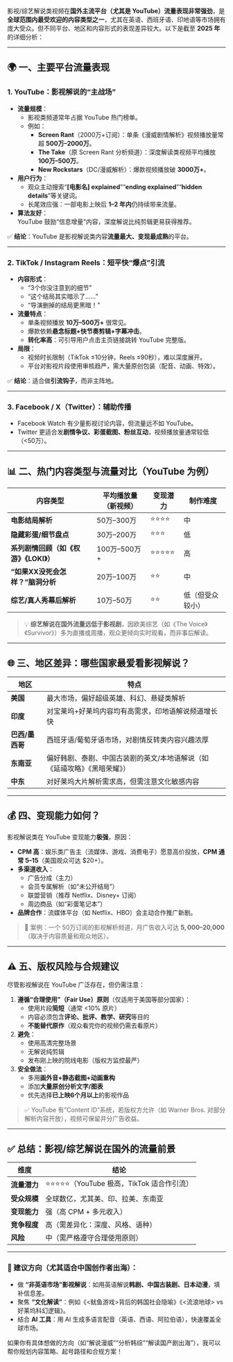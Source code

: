 影视/综艺解说类视频在**国外主流平台（尤其是 YouTube）流量表现非常强劲**，是**全球范围内最受欢迎的内容类型之一**，尤其在英语、西班牙语、印地语等市场拥有庞大受众。但不同平台、地区和内容形式的表现差异较大。以下是截至 **2025 年**的详细分析：

---

## 🌍 一、主要平台流量表现

### 1. **YouTube：影视解说的“主战场”**
- **流量规模**：  
  - 影视类频道常年占据 YouTube 热门榜单。  
  - 例如：
    - **Screen Rant**（2000万+订阅）：单条《漫威剧情解析》视频播放量常超 **500万–2000万**。
    - **The Take**（原 Screen Rant 分析频道）：深度解读类视频平均播放 **100万–500万**。
    - **New Rockstars**（DC/漫威解析）：爆款视频播放破 **3000万+**。
- **用户行为**：
  - 观众主动搜索“**[电影名] explained**”“**ending explained**”“**hidden details**”等关键词。
  - 长尾效应强：一部电影上映后 **1–2 年内**仍持续带来流量。
- **算法友好**：  
  YouTube 鼓励“信息增量”内容，深度解说比纯剪辑更易获得推荐。

✅ **结论**：YouTube 是影视解说类内容**流量最大、变现最成熟**的平台。

---

### 2. **TikTok / Instagram Reels：短平快“爆点”引流**
- **内容形式**：
  - “3个你没注意到的细节”  
  - “这个结局其实暗示了……”  
  - “导演删掉的结局更黑暗！”
- **流量特点**：
  - 单条视频播放 **10万–500万+** 很常见。
  - 爆款依赖**悬念标题+快节奏剪辑+字幕冲击**。
  - **转化率高**：可引导用户点击主页链接跳转 YouTube 完整版。
- **局限**：
  - 视频时长限制（TikTok ≤10分钟，Reels ≤90秒），难以深度展开。
  - 平台对影视片段使用审核趋严，需大量原创包装（配音、动画、特效）。

✅ **结论**：适合做**引流钩子**，而非主阵地。

---

### 3. **Facebook / X（Twitter）：辅助传播**
- Facebook Watch 有少量影视讨论内容，但流量远不如 YouTube。
- Twitter 更适合发**剧情争议、彩蛋截图、粉丝互动**，视频播放量通常较低（<50万）。

---

## 📊 二、热门内容类型与流量对比（YouTube 为例）

| 内容类型 | 平均播放量（新视频） | 变现潜力 | 制作难度 |
|--------|------------------|--------|--------|
| **电影结局解析** | 50万–300万 | ⭐⭐⭐⭐ | 中 |
| **隐藏彩蛋/细节盘点** | 30万–200万 | ⭐⭐⭐ | 低 |
| **系列剧情回顾（如《权游》《LOKI》）** | 100万–500万+ | ⭐⭐⭐⭐⭐ | 高 |
| **“如果XX没死会怎样？”脑洞分析** | 20万–100万 | ⭐⭐ | 中 |
| **综艺/真人秀幕后解析** | 10万–50万 | ⭐⭐ | 低（但受众较小） |

> 💡 **综艺解说在国外流量远低于影视剧**，因欧美综艺（如《The Voice》《Survivor》）多为直播或周播，观众更倾向实时观看，而非事后解读。

---

## 🌐 三、地区差异：哪些国家最爱看影视解说？

| 地区 | 特点 |
|------|------|
| **美国** | 最大市场，偏好超级英雄、科幻、悬疑类解析 |
| **印度** | 对宝莱坞+好莱坞内容均有高需求，印地语解说频道增长快 |
| **巴西/墨西哥** | 西班牙语/葡萄牙语市场，对剧情反转类内容兴趣浓厚 |
| **东南亚** | 偏好韩剧、泰剧、中国古装剧的英文/本地语解说（如《延禧攻略》《黑暗荣耀》） |
| **中东** | 对好莱坞大片解析需求高，但需注意文化敏感内容 |

---

## 💰 四、变现能力如何？

影视解说类在 YouTube 变现能力**极强**，原因：
- **CPM 高**：娱乐类广告主（流媒体、游戏、消费电子）愿意高价投放，**CPM 通常 $5–$15**（美国观众可达 $20+）。
- **多渠道收入**：
  - 广告分成（主力）
  - 会员专属解析（如“未公开结局”）
  - 联盟营销（推荐 Netflix、Disney+ 订阅）
  - 周边商品（如“彩蛋笔记本”）
- **品牌合作**：流媒体平台（如 Netflix、HBO）会主动合作推广新剧。

> 📌 案例：一个 50万订阅的影视解析频道，月广告收入可达 **$5,000–$20,000**（取决于内容质量和观众地区）。

---

## ⚠️ 五、版权风险与合规建议

尽管影视解说在 YouTube 广泛存在，但仍需注意：
1. **遵循“合理使用”（Fair Use）原则**（仅适用于美国等部分国家）：
   - 使用片段**简短**（通常 <10% 原片）
   - 内容必须包含**评论、批评、教学、研究**等目的
   - **不能替代原作**（观众看完你的视频仍需去看原片）
2. **避免**：
   - 使用高清完整场景
   - 无解说纯剪辑
   - 发布刚上映的院线电影（版权方监控最严）
3. **安全做法**：
   - 多用**画外音+静态截图+动画重构**
   - 添加**大量原创分析文字/图表**
   - 优先选择**已上映6个月以上**的影视作品

> ✅ YouTube 有“Content ID”系统，若版权方允许（如 Warner Bros. 对部分解析内容开放），视频可保留并分广告收益。

---

## ✅ 总结：影视/综艺解说在国外的流量前景

| 维度 | 结论 |
|------|------|
| **流量潜力** | ⭐⭐⭐⭐⭐（YouTube 极高，TikTok 适合作引流） |
| **受众规模** | 全球数亿，尤其美、印、拉美、东南亚 |
| **变现能力** | 强（高 CPM + 多元收入） |
| **竞争程度** | 高（需差异化：深度、风格、语种） |
| **风险** | 中（需严格遵守合理使用原则） |

---

### 🚀 建议方向（尤其适合中国创作者出海）：
- 做 **“非英语市场”影视解说**：如用英语解说**韩剧、中国古装剧、日本动漫**，填补信息差。
- 聚焦 **“文化解读”**：例如《<鱿鱼游戏>背后的韩国社会隐喻》《<流浪地球> vs 好莱坞科幻逻辑》。
- 结合 **AI 工具**：用 AI 生成多语言配音（英语、西语、阿拉伯语），快速覆盖全球市场。

如果你有具体想做的方向（如“解说漫威”“分析韩综”“解读国产剧出海”），我可以帮你规划内容策略、起号路径和合规方案！